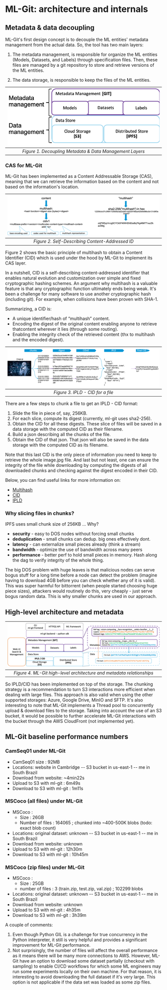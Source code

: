 # ML-Git: architecture and internals #

## Metadata & data decoupling ##

ML-Git's first design concept is to decouple the ML entities' metadata management from the actual data. So, the tool has two main layers:

1. The metadata management, is responsible for organize the ML entities (Models, Datasets, and Labels) through specification files. Then, these files are managed by a git repository to store and retrieve versions of the ML entities. 

2. The data storage, is responsible to keep the files of the ML entities.

| ![mlgit-cidv1](mlgit-metadata-data.png) |
|:--:|
| *Figure 1. Decoupling Metadata & Data Management Layers* |

### CAS for ML-Git ##

ML-Git has been implemented as a Content Addressable Storage (CAS), meaning that we can retrieve the information based on the content and not based on the information's location.

| ![mlgit-cidv1](cidv1.png) |
|:--:|
| *Figure 2. Self-Describing Content-Addressed ID* |

Figure 2 shows the basic principle of multihash to obtain a Content Identifier (CID) which is used under the hood by ML-Git to implement its CAS layer.

In a nutshell, CID is a self-describing content-addressed identifier that enables natural evolution and customization over simple and fixed cryptographic hashing schemes.
An argument why multihash is a valuable feature is that any cryptographic function ultimately ends being weak. It's been a challenge for many software to use another cryptographic hash (including git). For example, when collisions have been proven with SHA-1.

Summarizing, a CID is:

* A unique identifier/hash of “multihash” content.
* Encoding the digest of the original content enabling anyone to retrieve thatcontent wherever it lies (through some routing).
* Enabling the integrity check of the retrieved content (thx to multihash and the encoded digest).

| ![mlgit-cidv1](IPLD-CID.png) |
|:--:|
| *Figure 3. IPLD - CID for a file* |

There are a few steps to chunk a file to get an IPLD - CID format:

1. Slide the file in piece of, say, 256KB.
2. For each slice, compute its digest (currently, ml-git uses sha2-256).
3. Obtain the CID for all these digests. These slice of files will be saved in a data storage with the computed CID as their filename. 
4. Build a json describing all the chunks of the file.
5. Obtain the CID of that json. That json will also be saved in the data storage with the computed CID as its filename.

Note that this last CID is the only piece of information you need to keep to retrieve the whole image.jpg file.
And last but not least, one can ensure the integrity of the file while downloading by computing the digests of all downloaded chunks and checking against the digest encoded in their CID.

Below, you can find useful links for more information on:

* [Multihash](https://github.com/multiformats/multihash) 
* [CID](https://github.com/multiformats/cid)
* [IPLD](https://github.com/ipfs/js-ipfs/tree/master/examples/traverse-ipld-graphs)

### Why slicing files in chunks? ###

IPFS uses small chunk size of 256KB … Why?

* __security__ - easy to DOS nodes without forcing small chunks
* __deduplication__ - small chunks can dedup. big ones effectively dont.
* __latency__ - can externalize small pieces already (think a stream)
* __bandwidth__ - optimize the use of bandwidth across many peers
* __performance__ - better perf to hold small pieces in memory. Hash along the dag to verify integrity of the whole thing.

The big DOS problem with huge leaves is that malicious nodes can serve bogus stuff for a long time before a node can detect the problem (imagine having to download 4GB before you can check whether any of it is valid). This was super harmful for bittorrent (when people started choosing huge piece sizes), attackers would routinely do this, very cheaply - just serve bogus random data. This is why smaller chunks are used in our approach.

## High-level architecture and metadata ##

| ![mlgit-arch-metadata](ml-git--architecture-and-metadata.png) |
|:--:|
| *Figure 4. ML-Git high-level architecture and metadata relationships* |

So IPLD/CID has been implemented on top of the storage.
The chunking strategy is a recommendation to turn S3 interactions more efficient when dealing with large files.
This approach is also valid when using the other supported storages: Azure, Google Drive, MinIO and SFTP.
It's also interesting to note that ML-Git implements a Thread pool to concurrently upload & download files to the storage.
Taking into account the use of an S3 bucket, it would be possible to further accelerate ML-Git interactions with the bucket through the AWS CloudFront (not implemented yet).

## ML-Git baseline performance numbers ###

### CamSeq01 under ML-Git  ####

* CamSeq01 size : 92MB
* Locations: website in Cambridge -- S3 bucket in us-east-1 -- me in South Brazil
* Download from website: ~4min22s
* Upload to S3 with ml-git : 6m49s
* Download to S3 with ml-git : 1m11s

### MSCoco (all files) under ML-Git  ####

* MSCoco :
    * Size : 26GB
    * Number of files : 164065 ; chunked into ~400-500K blobs (todo: exact blob count)
* Locations: original dataset: unknown -- S3 bucket in us-east-1 -- me in South Brazil
* Download from website: unknown
* Upload to S3 with ml-git : 12h30m
* Download to S3 with ml-git : 10h45m

### MSCoco (zip files) under ML-Git  ####

* MSCoco :
    * Size : 25GB
    * number of files : 3 (train.zip, test.zip, val.zip) ; 102299 blobs
* Locations: original dataset: unknown -- S3 bucket in us-east-1 -- me in South Brazil
* Download from website: unknown
* Upload to S3 with ml-git : 4h35m
* Download to S3 with ml-git : 3h39m

A couple of comments:

1. Even though Python GIL is a challenge for true concurrency in the Python interpreter, it still is very helpful and provides a significant improvement for ML-Git performance.
2. Not surprisingly, the number of files will affect the overall performance as it means there will be many more connections to AWS.
However, ML-Git have an option to download some dataset partially (checkout with sampling) to enable CI/CD workflows for which some ML engineers may run some experiments locally on their own machine.
For that reason, it is interesting to avoid downloading the full dataset if it's very large. This option is not applicable if the data set was loaded as some zip files.